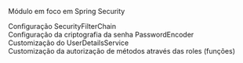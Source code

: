 Módulo em foco em Spring Security

<div>Configuração SecurityFilterChain</div>
<div>Configuração da criptografia da senha PasswordEncoder</div>
<div>Customização do UserDetailsService</div>
<div>Customização da autorização de métodos através das roles (funções)</div>
